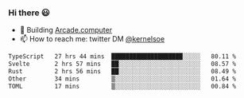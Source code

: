 ### Hi there 😃

- 🔨 Building [Arcade.computer](https://arcade.computer)
- 📫 How to reach me: twitter DM [@kernelsoe](https://twitter.com/kernelsoe)

<!--START_SECTION:waka-->

```txt
TypeScript   27 hrs 44 mins  ████████████████████░░░░░   80.11 %
Svelte       2 hrs 57 mins   ██░░░░░░░░░░░░░░░░░░░░░░░   08.57 %
Rust         2 hrs 56 mins   ██░░░░░░░░░░░░░░░░░░░░░░░   08.49 %
Other        34 mins         ▒░░░░░░░░░░░░░░░░░░░░░░░░   01.64 %
TOML         17 mins         ▒░░░░░░░░░░░░░░░░░░░░░░░░   00.84 %
```

<!--END_SECTION:waka-->
